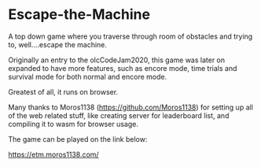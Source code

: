 # Escape-the-Machine
A top down game where you traverse through room of obstacles and trying to, well....escape the machine.

Originally an entry to the olcCodeJam2020, this game was later on expanded to have more features, such as encore mode, time trials and survival mode for both normal and encore mode.

Greatest of all, it runs on browser.

Many thanks to Moros1138 (https://github.com/Moros1138) for setting up all of the web related stuff, like creating server for leaderboard list, and compiling it to wasm for browser usage.

The game can be played on the link below:

https://etm.moros1138.com/
